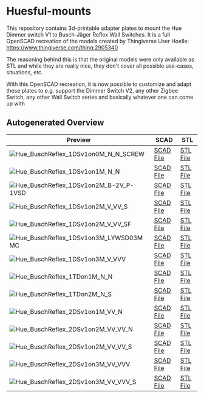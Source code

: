 # Huesful-mounts

This repository contains 3d-printable adapter plates to mount the Hue Dimmer switch V1 to Busch-Jäger Reflex Wall Switches.
It is a full OpenSCAD recreation of the models created by Thingiverse User Hoelle: https://www.thingiverse.com/thing:2905340

The reasoning behind this is that the original models were only available as STL and while they are really nice, they don't
cover all possible use-cases, situations, etc.


With this OpenSCAD recreation, it is now possible to customize and adapt these plates to e.g. support the Dimmer Switch V2, 
any other Zigbee Switch, any other Wall Switch series and basically whatever one can come up with

## Autogenerated Overview
| Preview | SCAD | STL |
| --- | --- | --- |
| ![Hue_BuschReflex_1DSv1on0M_N_N_SCREW](preview_images/Hue_BuschReflex_1DSv1on0M_N_N_SCREW.png) | [SCAD File](src/Hue_BuschReflex_1DSv1on0M_N_N_SCREW.scad) | [STL File](stls/Hue_BuschReflex_1DSv1on0M_N_N_SCREW.stl) |
| ![Hue_BuschReflex_1DSv1on1M_N_N](preview_images/Hue_BuschReflex_1DSv1on1M_N_N.png) | [SCAD File](src/Hue_BuschReflex_1DSv1on1M_N_N.scad) | [STL File](stls/Hue_BuschReflex_1DSv1on1M_N_N.stl) |
| ![Hue_BuschReflex_1DSv1on2M_B-2V_P-1VSD](preview_images/Hue_BuschReflex_1DSv1on2M_B-2V_P-1VSD.png) | [SCAD File](src/Hue_BuschReflex_1DSv1on2M_B-2V_P-1VSD.scad) | [STL File](stls/Hue_BuschReflex_1DSv1on2M_B-2V_P-1VSD.stl) |
| ![Hue_BuschReflex_1DSv1on2M_V_VV_S](preview_images/Hue_BuschReflex_1DSv1on2M_V_VV_S.png) | [SCAD File](src/Hue_BuschReflex_1DSv1on2M_V_VV_S.scad) | [STL File](stls/Hue_BuschReflex_1DSv1on2M_V_VV_S.stl) |
| ![Hue_BuschReflex_1DSv1on2M_V_VV_SF](preview_images/Hue_BuschReflex_1DSv1on2M_V_VV_SF.png) | [SCAD File](src/Hue_BuschReflex_1DSv1on2M_V_VV_SF.scad) | [STL File](stls/Hue_BuschReflex_1DSv1on2M_V_VV_SF.stl) |
| ![Hue_BuschReflex_1DSv1on3M_LYWSD03MMC](preview_images/Hue_BuschReflex_1DSv1on3M_LYWSD03MMC.png) | [SCAD File](src/Hue_BuschReflex_1DSv1on3M_LYWSD03MMC.scad) | [STL File](stls/Hue_BuschReflex_1DSv1on3M_LYWSD03MMC.stl) |
| ![Hue_BuschReflex_1DSv1on3M_V_VVV](preview_images/Hue_BuschReflex_1DSv1on3M_V_VVV.png) | [SCAD File](src/Hue_BuschReflex_1DSv1on3M_V_VVV.scad) | [STL File](stls/Hue_BuschReflex_1DSv1on3M_V_VVV.stl) |
| ![Hue_BuschReflex_1TDon1M_N_N](preview_images/Hue_BuschReflex_1TDon1M_N_N.png) | [SCAD File](src/Hue_BuschReflex_1TDon1M_N_N.scad) | [STL File](stls/Hue_BuschReflex_1TDon1M_N_N.stl) |
| ![Hue_BuschReflex_1TDon2M_N_S](preview_images/Hue_BuschReflex_1TDon2M_N_S.png) | [SCAD File](src/Hue_BuschReflex_1TDon2M_N_S.scad) | [STL File](stls/Hue_BuschReflex_1TDon2M_N_S.stl) |
| ![Hue_BuschReflex_2DSv1on1M_VV_N](preview_images/Hue_BuschReflex_2DSv1on1M_VV_N.png) | [SCAD File](src/Hue_BuschReflex_2DSv1on1M_VV_N.scad) | [STL File](stls/Hue_BuschReflex_2DSv1on1M_VV_N.stl) |
| ![Hue_BuschReflex_2DSv1on2M_VV_VV_N](preview_images/Hue_BuschReflex_2DSv1on2M_VV_VV_N.png) | [SCAD File](src/Hue_BuschReflex_2DSv1on2M_VV_VV_N.scad) | [STL File](stls/Hue_BuschReflex_2DSv1on2M_VV_VV_N.stl) |
| ![Hue_BuschReflex_2DSv1on2M_VV_VV_S](preview_images/Hue_BuschReflex_2DSv1on2M_VV_VV_S.png) | [SCAD File](src/Hue_BuschReflex_2DSv1on2M_VV_VV_S.scad) | [STL File](stls/Hue_BuschReflex_2DSv1on2M_VV_VV_S.stl) |
| ![Hue_BuschReflex_2DSv1on3M_VV_VVV](preview_images/Hue_BuschReflex_2DSv1on3M_VV_VVV.png) | [SCAD File](src/Hue_BuschReflex_2DSv1on3M_VV_VVV.scad) | [STL File](stls/Hue_BuschReflex_2DSv1on3M_VV_VVV.stl) |
| ![Hue_BuschReflex_2DSv1on3M_VV_VVV_S](preview_images/Hue_BuschReflex_2DSv1on3M_VV_VVV_S.png) | [SCAD File](src/Hue_BuschReflex_2DSv1on3M_VV_VVV_S.scad) | [STL File](stls/Hue_BuschReflex_2DSv1on3M_VV_VVV_S.stl) |
